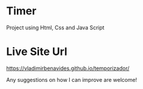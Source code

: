 # Timer

 Project using Html, Css and Java Script

# Live Site Url

 https://vladimirbenavides.github.io/temporizador/

 Any suggestions on how I can improve are welcome!
